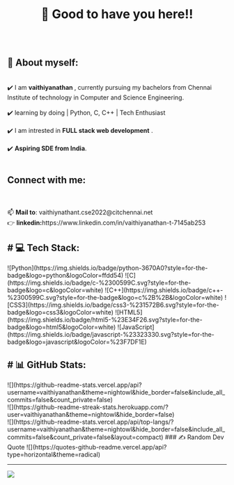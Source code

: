 <h1 align="center">👋 Good to have you here!!</h1><br><br><h2>🌱 About myself:</h2><br>✔️ I am <b>vaithiyanathan </b>, currently pursuing my bachelors from Chennai Institute of technology in Computer and Science Engineering.<br><br>✔️ learning by doing | Python, C, C++ | Tech Enthusiast<br><br>✔️ I am intrested in <b>FULL stack web development</b> .<br><br>✔️ <b>Aspiring SDE from India</b>.<br><br><h2>Connect with me:</h2><br><br>📫 <b>Mail to</b>: vaithiynathant.cse2022@citchennai.net<br>👉 <b>linkedin:</b>https://www.linkedin.com/in/vaithiyanathan-t-7145ab253<br>

<h2># 💻 Tech Stack:</h2>
![Python](https://img.shields.io/badge/python-3670A0?style=for-the-badge&logo=python&logoColor=ffdd54) ![C](https://img.shields.io/badge/c-%2300599C.svg?style=for-the-badge&logo=c&logoColor=white) ![C++](https://img.shields.io/badge/c++-%2300599C.svg?style=for-the-badge&logo=c%2B%2B&logoColor=white) ![CSS3](https://img.shields.io/badge/css3-%231572B6.svg?style=for-the-badge&logo=css3&logoColor=white) ![HTML5](https://img.shields.io/badge/html5-%23E34F26.svg?style=for-the-badge&logo=html5&logoColor=white) ![JavaScript](https://img.shields.io/badge/javascript-%23323330.svg?style=for-the-badge&logo=javascript&logoColor=%23F7DF1E)
<h2># 📊 GitHub Stats:</h2>
![](https://github-readme-stats.vercel.app/api?username=vaithiyanathan&theme=nightowl&hide_border=false&include_all_commits=false&count_private=false)<br/>
![](https://github-readme-streak-stats.herokuapp.com/?user=vaithiyanathan&theme=nightowl&hide_border=false)<br/>
![](https://github-readme-stats.vercel.app/api/top-langs/?username=vaithiyanathan&theme=nightowl&hide_border=false&include_all_commits=false&count_private=false&layout=compact)

</h2>### ✍️ Random Dev Quote</h2>
![](https://quotes-github-readme.vercel.app/api?type=horizontal&theme=radical)

---
[![](https://visitcount.itsvg.in/api?id=vaithiyanathan&icon=6&color=0)](https://visitcount.itsvg.in)

<!-- Proudly created with GPRM ( https://gprm.itsvg.in ) -->
